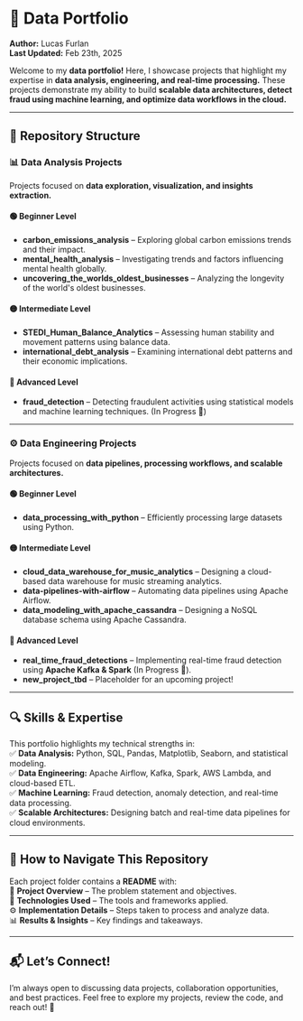 # 🚀 Data Portfolio  
**Author:** Lucas Furlan  
**Last Updated:** Feb 23th, 2025  

Welcome to my **data portfolio!** Here, I showcase projects that highlight my expertise in **data analysis, engineering, and real-time processing.** These projects demonstrate my ability to build **scalable data architectures, detect fraud using machine learning, and optimize data workflows in the cloud.**  

---

## 📂 Repository Structure  

### 📊 Data Analysis Projects  
Projects focused on **data exploration, visualization, and insights extraction.**  

#### 🟢 Beginner Level  
- **carbon_emissions_analysis** – Exploring global carbon emissions trends and their impact.  
- **mental_health_analysis** – Investigating trends and factors influencing mental health globally.  
- **uncovering_the_worlds_oldest_businesses** – Analyzing the longevity of the world's oldest businesses.  

#### 🟡 Intermediate Level  
- **STEDI_Human_Balance_Analytics** – Assessing human stability and movement patterns using balance data.  
- **international_debt_analysis** – Examining international debt patterns and their economic implications.  

#### 🔴 Advanced Level  
- **fraud_detection** – Detecting fraudulent activities using statistical models and machine learning techniques. (In Progress 🚧)

---

### ⚙️ Data Engineering Projects  
Projects focused on **data pipelines, processing workflows, and scalable architectures.**  

#### 🟢 Beginner Level  
- **data_processing_with_python** – Efficiently processing large datasets using Python.  

#### 🟡 Intermediate Level  
- **cloud_data_warehouse_for_music_analytics** – Designing a cloud-based data warehouse for music streaming analytics.  
- **data-pipelines-with-airflow** – Automating data pipelines using Apache Airflow.  
- **data_modeling_with_apache_cassandra** – Designing a NoSQL database schema using Apache Cassandra.  

#### 🔴 Advanced Level  
- **real_time_fraud_detections** – Implementing real-time fraud detection using **Apache Kafka & Spark** (In Progress 🚧).  
- **new_project_tbd** – Placeholder for an upcoming project!  

---

## 🔍 Skills & Expertise  
This portfolio highlights my technical strengths in:  
✅ **Data Analysis:** Python, SQL, Pandas, Matplotlib, Seaborn, and statistical modeling.  
✅ **Data Engineering:** Apache Airflow, Kafka, Spark, AWS Lambda, and cloud-based ETL.  
✅ **Machine Learning:** Fraud detection, anomaly detection, and real-time data processing.  
✅ **Scalable Architectures:** Designing batch and real-time data pipelines for cloud environments.  

---

## 📌 How to Navigate This Repository  
Each project folder contains a **README** with:  
📌 **Project Overview** – The problem statement and objectives.  
🔧 **Technologies Used** – The tools and frameworks applied.  
⚙️ **Implementation Details** – Steps taken to process and analyze data.  
📊 **Results & Insights** – Key findings and takeaways.  

---

## 📬 Let’s Connect!  
I’m always open to discussing data projects, collaboration opportunities, and best practices. Feel free to explore my projects, review the code, and reach out! 🚀  



